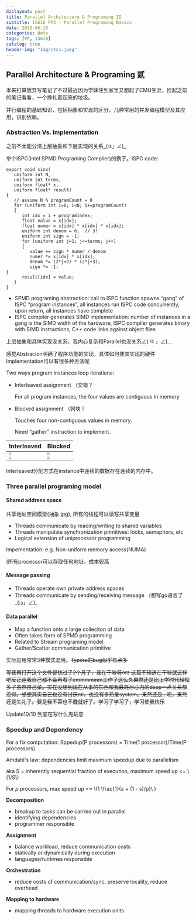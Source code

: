 ```yaml
---
dzzlayout: post
title: Parallel Architecture & Programing II
subtitle: 15618 PP2 - Parallel Programing Basics
date: 2018-06-18
categories: Note
tags: [PP, 15618]
catalog: true
header-img: "img/ctc1.jpeg"
---
```


## Parallel Architecture & Programing 贰

本来打算放弃写笔记了不过最近因为学妹住到家里又想起了CMU生涯，捡起之前的笔记看看，一个挣扎着起来的垃圾。

并行编程的基础知识，包括抽象和实现的区分，几种常用的并发编程模型及其应用，识别依赖。

<script type="text/javascript"src="http://cdn.mathjax.org/mathjax/latest/MathJax.js?config=default"></script>

### Abstraction Vs. Implementation

之前不太能分清上层抽象和下层实现的关系\_(:з」∠)\_

举个ISPC(Intel SPMD Programing Complier)的例子。ISPC code:

```
export void sinx(
   uniform int N,
   uniform int terms,
   uniform float* x,
   uniform float* result)
{
   // assume N % programCount = 0
   for (uniform int i=0; i<N; i+=programCount)
   {
      int idx = i + programIndex;
      float value = x[idx];
      float numer = x[idx] * x[idx] * x[idx];
      uniform int denom = 6;  // 3!
      uniform int sign = -1;
      for (uniform int j=1; j<=terms; j++)
      {
         value += sign * numer / denom
         numer *= x[idx] * x[idx];
         denom *= (2*j+2) * (2*j+3);
         sign *= -1;
}
      result[idx] = value;
   }
}
```

* SPMD programing abstraction: call to ISPC function spawns “gang” of ISPC “program instances”, all instances run ISPC code concurrently, upon return, all instances have complete	
* ISPC compiler generates SIMD implementation: number of instances in a gang is the SIMD width of the hardware, ISPC compiler generates binary with SIMD instructions,  C++ code links against object files

上层抽象和具体实现没关系，我内心复杂和Parallel也没关系∠( ᐛ 」∠)＿

感觉Abstracion明确了程序功能的实现，具体如何使其实现的硬件Implementation可以有很多种方法呢

Two ways program instances loop iterations:

* Interleaved assignment （交错？

  For all program instances, the four values are contiguous in memory

* Blocked assignment  （列块？

  Touches four non-contiguous values in memory.

  Need “gather” instruction to implement.

| Interleaved                                                  | Blocked                                                      |
| ------------------------------------------------------------ | ------------------------------------------------------------ |
| <img src="https://raw.githubusercontent.com/YijiaJin/Plot/master/gang2.png" style="zoom:40%"> | <img src="https://raw.githubusercontent.com/YijiaJin/Plot/master/gang1.png" style="zoom:40%"> |
| <img src="https://raw.githubusercontent.com/YijiaJin/Plot/master/gang3.png" style="zoom:40%"> | <img src="https://raw.githubusercontent.com/YijiaJin/Plot/master/gang4.png" style="zoom:40%"> |

Interleaved分配方式在instance中连续的数据存在连续的内存中。

### Three parallel programing model

#### Shared address space

共享地址空间模型(抽象.jpg), 所有的线程可以读写共享变量 

* Threads communicate by reading/writing to shared variables
* Threads manipulate synchronization primitives: locks, semaphors, etc
* Logical extension of uniprocessor programming

Impementation: e.g. Non-uniform memory access(NUMA)

(所有processor可以存取任何地址，成本较高

#### Message passing

* Threads operate own private address spaces
* Threads communicate by sending/receiving message （想写go语言了\_(:з」∠)\_


#### Data parallel

* Map a function onto a large colleciton of data
* Often takes form of SPMD programming
* Related to Stream programing model
* Gather/Scatter communication primitive

实际应用常常3种模式混用。~~Typora的bug似乎有点多~~

~~等我再打开这个文件都快过了2个月了，我在干嘛呀orz 这篇不知道在干嘛就这样吧反正连我自己都不会再看了emmmmmm工作了这么久果然还是比上学时代轻松多了虽然自己菜。实在没想到现在从事的东西和我最耗尽心力的dspp一点关系都没得。想想其实自己也没有讨厌ml，也没有多热爱system。果然还是...呃，果然还是失礼了。要是我不菜也不蠢就好了。学习了学习了，学习使我快乐~~

Update10/10 到底在写什么鬼玩意

### Speedup and Dependency

For a fix computation: Sppedup(P processors) = Time(1 processor)/Time(P processors)

Amdahl's law: dependencies limit maximum speedup due to parallelism

aka S = inherently sequential fraction of execution, maximum speed up <= \\(1/S\\)

For *p* processors, max speed up <= \\(1 \frac{1}{s + (1 - s)/p}\\ )

**Decomposition**

* breakup to tasks can be carried out in parallel 
* identifying dependencies
* programmer responsible

**Assignment**

* balance workload, reduce communication costs
* statically or dynamically during execution
* languages/runtimes responsible

**Orchestration**

* reduce costs of communication/sync, preserve locality, reduce overhead

**Mapping to hardware**

* mapping threads to hardware execution units